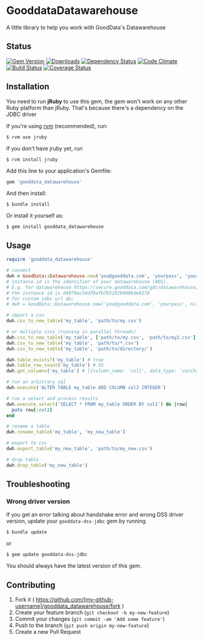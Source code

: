 # GooddataDatawarehouse

A little library to help you work with GoodData's Datawarehouse

## Status

[![Gem Version](https://badge.fury.io/rb/gooddata_datawarehouse.png)](http://badge.fury.io/rb/gooddata_datawarehouse)
[![Downloads](http://img.shields.io/gem/dt/gooddata_datawarehouse.svg)](http://rubygems.org/gems/gooddata_datawarehouse)
[![Dependency Status](https://gemnasium.com/cvengros/gooddata_datawarehouse.png)](https://gemnasium.com/cvengros/gooddata_datawarehouse)
[![Code Climate](https://codeclimate.com/github/cvengros/gooddata_datawarehouse.png)](https://codeclimate.com/github/cvengros/gooddata_datawarehouse)
[![Build Status](https://travis-ci.org/cvengros/gooddata_datawarehouse.png)](https://travis-ci.org/cvengros/gooddata_datawarehouse)
[![Coverage Status](https://coveralls.io/repos/cvengros/gooddata_datawarehouse/badge.png)](https://coveralls.io/r/cvengros/gooddata_datawarehouse)

## Installation

You need to run **jRuby** to use this gem, the gem won't work on any other Ruby platform than jRuby. That's because there's a dependency on the JDBC driver

If you're using [rvm](https://rvm.io/rvm/install) (recommended), run:
    
    $ rvm use jruby

If you don't have jruby yet, run

    $ rvm install jruby

Add this line to your application's Gemfile:

```ruby
gem 'gooddata_datawarehouse'
```

And then install:

    $ bundle install

Or install it yourself as:

    $ gem install gooddata_datawarehouse

## Usage

```ruby
require 'gooddata_datawarehouse'

# connect
dwh = GoodData::Datawarehouse.new('you@gooddata.com', 'yourpass', 'your ADS instance id')
# instance id is the identifier of your datawarehouse (ADS). 
# E.g. for datawarehouse https://secure.gooddata.com/gdc/datawarehouse/instances/d4979ac54df8afb7b5192b0086de6270
# the instance id is d4979ac54df8afb7b5192b0086de6270
# for custom jdbc url do:
# dwh = GoodData::Datawarehouse.new('you@gooddata.com', 'yourpass', nil, :jdbc_url => 'jdbc:dss://whatever.com/something')

# import a csv
dwh.csv_to_new_table('my_table', 'path/to/my.csv')

# or multiple csvs (running in parallel threads)
dwh.csv_to_new_table('my_table', ['path/to/my.csv', 'path/to/my2.csv'])
dwh.csv_to_new_table('my_table', 'path/to/*.csv')
dwh.csv_to_new_table('my_table', 'path/to/directory/')

dwh.table_exists?('my_table') # true
dwh.table_row_count('my_table') # 55
dwh.get_columns('my_table') # [{column_name: 'col1', data_type: 'varchar(88)'}, {column_name: 'col2', data_type: 'int'}]

# run an arbitrary sql
dwh.execute('ALTER TABLE my_table ADD COLUMN col3 INTEGER')

# run a select and process results 
dwh.execute_select('SELECT * FROM my_table ORDER BY col1') do |row| 
  puts row[:col1] 
end

# rename a table
dwh.rename_table('my_table', 'my_new_table')

# export to csv
dwh.export_table('my_new_table', 'path/to/my_new.csv')

# drop table
dwh.drop_table('my_new_table')
```

## Troubleshooting
### Wrong driver version
If you get an error talking about handshake error and wrong DSS driver version, update your `gooddata-dss-jdbc` gem by running

    $ bundle update

or 

    $ gem update gooddata-dss-jdbc

You should always have the latest version of this gem.

## Contributing

1. Fork it ( https://github.com/[my-github-username]/gooddata_datawarehouse/fork )
2. Create your feature branch (`git checkout -b my-new-feature`)
3. Commit your changes (`git commit -am 'Add some feature'`)
4. Push to the branch (`git push origin my-new-feature`)
5. Create a new Pull Request
